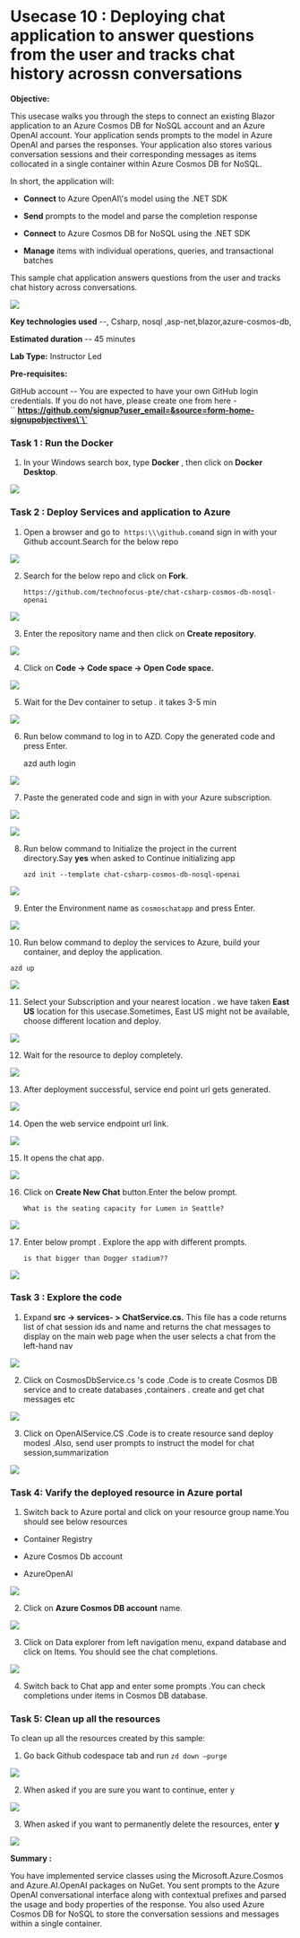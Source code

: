 # Usecase 10 : Deploying chat application to answer questions from the user and tracks chat history acrossn conversations

**Objective:**

This usecase walks you through the steps to connect an existing Blazor
application to an Azure Cosmos DB for NoSQL account and an Azure OpenAI
account. Your application sends prompts to the model in Azure OpenAI and
parses the responses. Your application also stores various conversation
sessions and their corresponding messages as items collocated in a
single container within Azure Cosmos DB for NoSQL.

In short, the application will:

- **Connect** to Azure OpenAI\\'s model using the .NET SDK

- **Send** prompts to the model and parse the completion response

- **Connect** to Azure Cosmos DB for NoSQL using the .NET SDK

- **Manage** items with individual operations, queries, and
  transactional batches

This sample chat application answers questions from the user and tracks
chat history across conversations.

![](./media/image1.jpeg)

**Key technologies used** --, Csharp, nosql
,asp-net,blazor,azure-cosmos-db,

**Estimated duration** -- 45 minutes

**Lab Type:** Instructor Led

**Pre-requisites:**

GitHub account -- You are expected to have your own GitHub login
credentials. If you do not have, please create one from here
-\`\` **https://github.com/signup?user_email=&source=form-home-signupobjectives\`\`**

### Task 1 : Run the Docker

1.  In your Windows search box, type **Docker** , then click on **Docker
    Desktop**.

![](./media/image2.jpeg)

### Task 2 : Deploy Services and application to Azure

1.  Open a browser and go to  ``https:\\\github.com``and sign in with
    your Github account.Search for the below repo

![](./media/image3.jpeg)

2.  Search for the below repo and click on **Fork**.

    ``https://github.com/technofocus-pte/chat-csharp-cosmos-db-nosql-openai``

![](./media/image4.jpeg)

3.  Enter the repository name and then click on **Create repository**.

![](./media/image5.jpeg)

4.  Click on **Code -> Code space -> Open Code space.**

![](./media/image6.jpeg)

5.  Wait for the Dev container to setup . it takes 3-5 min

![](./media/image7.jpeg)

6.  Run below command to log in to AZD. Copy the generated code and
    press Enter. 

    azd auth login

![](./media/image8.jpeg)

7.  Paste the generated code and sign in with your Azure subscription.

![](./media/image9.jpeg)

![](./media/image10.jpeg)

8.  Run below command to Initialize the project in the current
    directory.Say **yes** when asked to Continue initializing app

    ``azd init --template chat-csharp-cosmos-db-nosql-openai``

![](./media/image11.jpeg)

9.  Enter the Environment name as ``cosmoschatapp`` and press
    Enter.

![](./media/image12.jpeg)

10. Run below command to deploy the services to Azure, build your
    container, and deploy the application.

   ``azd up``

![](./media/image13.jpeg)

11. Select your Subscription and your nearest location . we have
    taken **East US** location for this usecase.Sometimes, East US might
    not be available, choose different location and deploy.

![](./media/image14.jpeg)

12. Wait for the resource to deploy completely.

![](./media/image15.jpeg)

13. After deployment successful, service end point url gets generated.

![](./media/image16.jpeg)

14. Open the web service endpoint url link.

![](./media/image17.jpeg)

15. It opens the chat app.

![](./media/image18.jpeg)

16. Click on **Create New Chat** button.Enter the below prompt.

    ``What is the seating capacity for Lumen in Seattle?``

![](./media/image19.jpeg)

17. Enter below prompt . Explore the app with different prompts.

    ``is that bigger than Dogger stadium??``

![](./media/image20.jpeg)

### Task 3 : Explore the code

1.  Expand **src -\> services- \> ChatService.cs.** This file has a code
    returns list of chat session ids and name and returns the chat
    messages to display on the main web page when the user selects a
    chat from the left-hand nav

![](./media/image21.jpeg)

2.  Click on CosmosDbService.cs 's code .Code is to create Cosmos DB
    service and to create databases ,containers . create and get chat
    messages etc

![](./media/image22.jpeg)

3.  Click on OpenAIService.CS .Code is to create resource sand deploy modesl .Also, send user prompts to instruct the model for chat
    session,summarization

![](./media/image23.jpeg)

### Task 4: Varify the deployed resource in Azure portal

1.  Switch back to Azure portal and click on your resource group
    name.You should see below resources

- Container Registry

- Azure Cosmos Db account

- AzureOpenAI

![](./media/image24.jpeg)

2.  Click on **Azure Cosmos DB account** name.

![](./media/image25.jpeg)

3.  Click on Data explorer from left navigation menu, expand database
    and click on Items. You should see the chat completions.

![](./media/image26.jpeg)

4.  Switch back to Chat app and enter some prompts .You can check
    completions under items in Cosmos DB database.

### Task 5: Clean up all the resources

To clean up all the resources created by this sample:

1.  Go back Github codespace tab and run ``zd down –purge``

![](./media/image27.jpeg)

2.  When asked if you are sure you want to continue, enter y

![](./media/image28.jpeg)

3.  When asked if you want to permanently delete the resources,
    enter **y**

![](./media/image29.jpeg)

**Summary :**

You have implemented service classes using the Microsoft.Azure.Cosmos
and Azure.AI.OpenAI packages on NuGet. You sent prompts to the Azure
OpenAI conversational interface along with contextual prefixes and
parsed the usage and body properties of the response. You also used
Azure Cosmos DB for NoSQL to store the conversation sessions and
messages within a single container.
